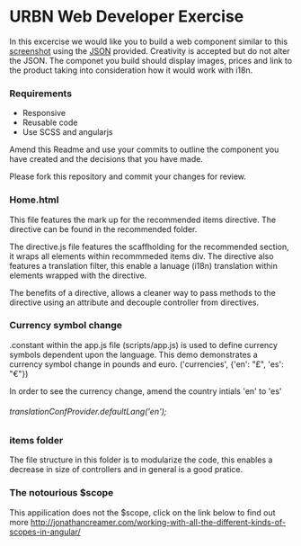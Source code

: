 # URBN Web Developer Exercise

In this excercise we would like you to build a web component similar to this [screenshot](recommendation_screenshot.png) using the [JSON](data/recommendations.json) provided. Creativity is accepted but do not alter the JSON. The componet you build should display images, prices and link to the product taking into consideration how it would work with i18n.

### Requirements
* Responsive
* Reusable code
* Use SCSS and angularjs

Amend this Readme and use your commits to outline the component you have created and the decisions that you have made.

Please fork this repository and commit your changes for review.


### Home.html 

This file features the mark up for the recommended items directive. The directive can be found in the recommended folder. 

The directive.js file features the scaffholding for the recommended section, it wraps all elements within recommmeded items div. The directive also features a  translation filter, this enable a lanuage (i18n) translation within elements wrapped with the directive.

The benefits of a directive, allows a cleaner way to pass methods to the directive using an attribute and decouple controller from directives. 

### Currency symbol change

.constant within the app.js file (scripts/app.js) is used to define currency symbols dependent upon the language. This demo demonstrates a currency symbol change in pounds and euro. ('currencies', {'en': "£", 'es': "€"})

In order to see the currency change, amend the country intials 'en' to 'es'
###### translationConfProvider.defaultLang('en');

### items folder

The file structure in this folder is to modularize the code, this enables a decrease in size of controllers and in general is a good pratice.

### The notourious $scope 

This appilication does not the $scope, click on the link below to find out more
http://jonathancreamer.com/working-with-all-the-different-kinds-of-scopes-in-angular/
